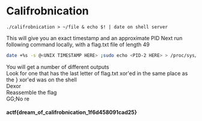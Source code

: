 # Califrobnication

```
./califrobnication > ~/file & echo $! | date on shell server
```
This will give you an exact timestamp and an approximate PID
Next run following command locally, with a flag.txt file of length 49
```bash
date +%s -s @<UNIX TIMESTAMP HERE> ;sudo echo <PID-2 HERE> > /proc/sys/kernel/ns_last_pid; ./califrobnication | hd
```
You will get a number of different outputs  
Look for one that has the last letter of flag.txt xor'ed in the same place as the } xor'ed was on the shell  
Dexor  
Reassemble the flag  
GG;No re  
#### actf{dream_of_califrobnication_1f6d458091cad25}
